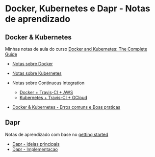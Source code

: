 # Docker, Kubernetes e Dapr - Notas de aprendizado

## Docker & Kubernetes
Minhas notas de aula do curso [Docker and Kubernetes: The Complete Guide](https://www.udemy.com/course/docker-and-kubernetes-the-complete-guide/)

- [Notas sobre Docker](Docker/Docker.md)
- [Notas sobre Kubernetes](Kubernetes/Kubernetes.md)
- Notas sobre Continuous Integration
    - [Docker + Travis-CI + AWS](Docker%20+%20Travis-CI%20+%20AWS/Docker%20+%20Travis-CI%20+%20AWS.md)
    - [Kubernetes + Travis-CI + GCloud](Kubernetes%20+%20Travis-CI%20+%20GCloud/Kubernetes%20+%20Travis-CI%20+%20GCloud.md)

- [Docker & Kubernetes - Erros comuns e Boas praticas](Docker%20&%20Kubernetes%20-%20Erros%20comuns%20e%20Boas%20praticas.md)

## Dapr

Notas de aprendizado com base no [getting started](https://docs.dapr.io/getting-started/)

- [Dapr  - Ideias principais](Dapr/Dapr%20%20-%20Ideias%20principais.md)
- [Dapr - Implementacao](Dapr/Dapr%20-%20Implementacao.md)